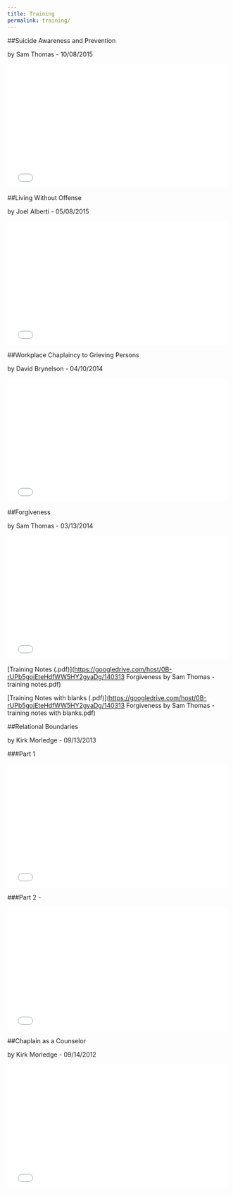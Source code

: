 ```yaml
---
title: Training
permalink: training/
---
```


##Suicide Awareness and Prevention

by Sam Thomas - 10/08/2015

<iframe src="//player.vimeo.com/video/95802990" width="500" height="281" frameborder="0" webkitallowfullscreen mozallowfullscreen allowfullscreen></iframe>

##Living Without Offense 

by Joel Alberti - 05/08/2015

<iframe src="//player.vimeo.com/video/95802990" width="500" height="281" frameborder="0" webkitallowfullscreen mozallowfullscreen allowfullscreen></iframe>

##Workplace Chaplaincy to Grieving Persons 

by David Brynelson - 04/10/2014

<iframe src="//player.vimeo.com/video/95657197" width="500" height="281" frameborder="0" webkitallowfullscreen mozallowfullscreen allowfullscreen></iframe>

##Forgiveness

by Sam Thomas - 03/13/2014

<iframe src="//player.vimeo.com/video/89401987?color=ffffff&title=0&byline=0&portrait=0" width="500" height="281" frameborder="0" webkitallowfullscreen mozallowfullscreen allowfullscreen></iframe>

[Training Notes (.pdf)](https://googledrive.com/host/0B-rUPb5gojEteHdfWW5HY2gyaDg/140313 Forgiveness by Sam Thomas - training notes.pdf)

[Training Notes with blanks (.pdf)](https://googledrive.com/host/0B-rUPb5gojEteHdfWW5HY2gyaDg/140313 Forgiveness by Sam Thomas - training notes with blanks.pdf)

##Relational Boundaries

by Kirk Morledge - 09/13/2013

###Part 1

<iframe src="//player.vimeo.com/video/83982813?color=ffffff&title=0&byline=0&portrait=0" width="500" height="281" frameborder="0" webkitallowfullscreen mozallowfullscreen allowfullscreen></iframe>

###Part 2 - 

<iframe src="//player.vimeo.com/video/83982015?color=ffffff&title=0&byline=0&portrait=0" width="500" height="281" frameborder="0" webkitallowfullscreen mozallowfullscreen allowfullscreen></iframe>

##Chaplain as a Counselor 

by Kirk Morledge - 09/14/2012

<iframe src="//player.vimeo.com/video/55534336?color=ffffff&title=0&byline=0&portrait=0" width="500" height="281" frameborder="0" webkitallowfullscreen mozallowfullscreen allowfullscreen></iframe>
